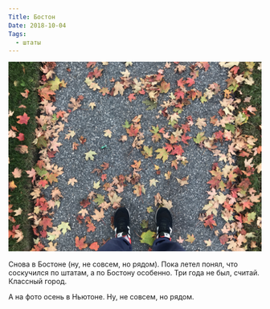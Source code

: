 ```yaml
---
Title: Бостон
Date: 2018-10-04
Tags:
  - штаты
---
```


![Ньютон 2018](images/newton-2018.jpg)

Снова в Бостоне (ну, не совсем, но рядом). Пока летел понял, что соскучился по штатам, а по Бостону особенно. Три года не был, считай. Классный город.

А на фото осень в Ньютоне. Ну, не совсем, но рядом.